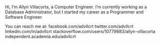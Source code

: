 Hi, I’m Allyn Villacorta, a Computer Engineer.
I’m currently working as a Database Administrator, but I started my career as a Programmer and Software Engineer.

You can reach me at:
facebook.com/advllcrt
twitter.com/advllcrt
linkedin.com/in/advllcrt
stackoverflow.com/users/10779883/allyn-villacorta
independent.academia.edu/advllcrt
